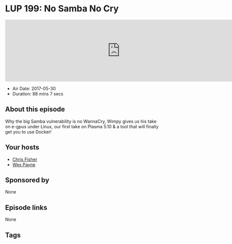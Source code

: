 # LUP 199: No Samba No Cry

<iframe src="https://player.fireside.fm/v2/RUkczH-V+kCEeP4yR?theme=dark" width="740" height="200" frameborder="0" scrolling="no"></iframe>

* Air Date: 2017-05-30
* Duration: 88 mins 7 secs

## About this episode

Why the big Samba vulnerability is no WannaCry, Wimpy gives us his take on e-gpus under Linux, our first take on Plasma 5.10 & a tool that will finally get you to use Docker!

## Your hosts
* [Chris Fisher](https://linuxunplugged.com/hosts/chrislas)
* [Wes Payne](https://linuxunplugged.com/hosts/wes)

## Sponsored by

None



## Episode links

None



## Tags

